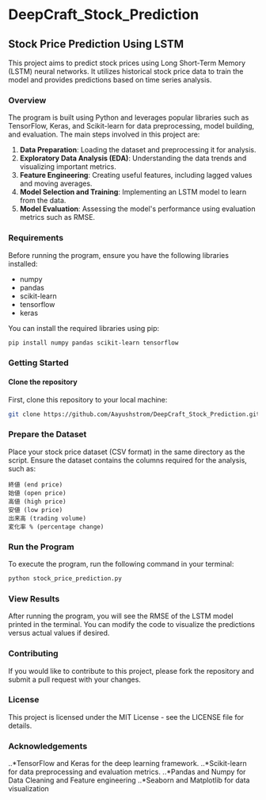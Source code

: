 # DeepCraft_Stock_Prediction

## Stock Price Prediction Using LSTM

This project aims to predict stock prices using Long Short-Term Memory (LSTM) neural networks. It utilizes historical stock price data to train the model and provides predictions based on time series analysis.

### Overview

The program is built using Python and leverages popular libraries such as TensorFlow, Keras, and Scikit-learn for data preprocessing, model building, and evaluation. The main steps involved in this project are:

1. **Data Preparation**: Loading the dataset and preprocessing it for analysis.
2. **Exploratory Data Analysis (EDA)**: Understanding the data trends and visualizing important metrics.
3. **Feature Engineering**: Creating useful features, including lagged values and moving averages.
4. **Model Selection and Training**: Implementing an LSTM model to learn from the data.
5. **Model Evaluation**: Assessing the model's performance using evaluation metrics such as RMSE.

### Requirements

Before running the program, ensure you have the following libraries installed:

- numpy
- pandas
- scikit-learn
- tensorflow
- keras

You can install the required libraries using pip:

```bash
pip install numpy pandas scikit-learn tensorflow
```
### Getting Started
#### Clone the repository
First, clone this repository to your local machine:
```bash
git clone https://github.com/Aayushstrom/DeepCraft_Stock_Prediction.git
```
### Prepare the Dataset
Place your stock price dataset (CSV format) in the same directory as the script. Ensure the dataset contains the columns required for the analysis, such as:

    終値 (end price)
    始値 (open price)
    高値 (high price)
    安値 (low price)
    出来高 (trading volume)
    変化率 % (percentage change)

### Run the Program
To execute the program, run the following command in your terminal:
```bash
python stock_price_prediction.py
```
### View Results
After running the program, you will see the RMSE of the LSTM model printed in the terminal. You can modify the code to visualize the predictions versus actual values if desired.

### Contributing
If you would like to contribute to this project, please fork the repository and submit a pull request with your changes.

### License
This project is licensed under the MIT License - see the LICENSE file for details.

### Acknowledgements
..*TensorFlow and Keras for the deep learning framework.
..*Scikit-learn for data preprocessing and evaluation metrics.
..*Pandas and Numpy for Data Cleaning and Feature engineering
..*Seaborn and Matplotlib for data visualization
